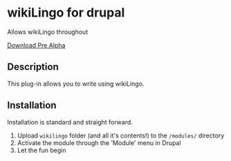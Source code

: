 wikiLingo for drupal
=========
Allows wikiLingo throughout

<a href="http://visop-dev.com/repo/download/wikiLingoDrupalModule.zip">Download Pre Alpha</a>

## Description ##
This plug-in allows you to write using wikiLingo.

## Installation ##

Installation is standard and straight forward.

1. Upload `wikilingo` folder (and all it's contents!) to the `/modules/` directory
1. Activate the module through the 'Module' menu in Drupal
1. Let the fun begin
